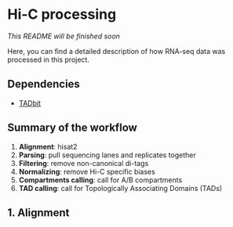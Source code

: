 # Hi-C processing

*This README will be finished soon* 

Here, you can find a detailed description of how RNA-seq data was processed in this project.

## Dependencies

* [TADbit](https://github.com/fransua/tadbit/tree/p53_javierre)

## Summary of the workflow

1. **Alignment**: hisat2 
2. **Parsing**: pull sequencing lanes and replicates together
3. **Filtering**: remove non-canonical di-tags
4. **Normalizing**: remove Hi-C specific biases
5. **Compartments calling**: call for A/B compartments
6. **TAD calling**: call for Topologically Associating Domains (TADs)


## 1. Alignment
